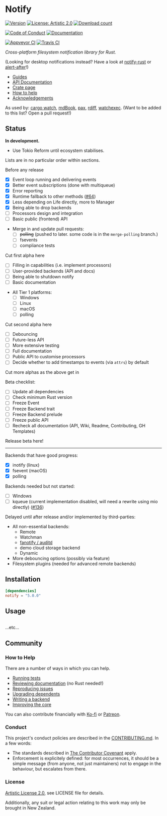 # Notify

[![Version](https://flat.badgen.net/crates/v/notify)][crate]
[![License: Artistic 2.0](https://flat.badgen.net/badge/license/Artistic%202.0/purple)][artistic]
[![Download count](https://flat.badgen.net/crates/d/notify)][crate]

[![Code of Conduct](https://flat.badgen.net/badge/contributor/covenant/5e0d73)](#conduct)
[![Documentation](https://flat.badgen.net/badge/documentation/docs.rs/df3600)][docs]

[![Appveyor CI](https://flat.badgen.net/appveyor/ci/passcod/rsnotify/next)][build-windows]
[![Travis CI](https://flat.badgen.net/travis/passcod/notify/next)][build-unix]

_Cross-platform filesystem notification library for Rust._

(Looking for desktop notifications instead? Have a look at [notify-rust] or
[alert-after]!)

- [Guides](https://github.com/passcod/notify/wiki/Guides)
- [API Documentation][docs]
- [Crate page][crate]
- [How to help](#how-to-help)
- [Acknowledgements](./ACKNOWLEDGEMENTS.md)

As used by: [cargo watch], [mdBook], [pax], [rdiff], [watchexec].
(Want to be added to this list? Open a pull request!)

[alert-after]: https://github.com/frewsxcv/alert-after
[build-unix]: https://travis-ci.org/passcod/notify
[build-windows]: https://ci.appveyor.com/project/passcod/rsnotify
[cargo watch]: https://github.com/passcod/cargo-watch
[artistic]: ./LICENSE
[crate]: https://crates.io/crates/notify
[docs]: https://docs.rs/notify
[mdBook]: https://github.com/rust-lang-nursery/mdBook
[notify-rust]: https://github.com/hoodie/notify-rust
[pax]: https://pax.js.org/
[rdiff]: https://github.com/dyule/rdiff
[watchexec]: https://github.com/mattgreen/watchexec


## Status

**In development.**

- Use Tokio Reform until ecosystem stabilises.

Lists are in no particular order within sections.

Before any release

- [x] Event loop running and delivering events
- [x] Better event subscriptions (done with multiqueue)
- [x] Error reporting
- [x] Runtime fallback to other methods ([#64](https://github.com/passcod/notify/issues/64))
- [x] Less depending on Life directly, more to Manager
- [x] Being able to drop backends
- [ ] Processors design and integration
- [ ] Basic public (frontend) API
- Merge in and update pull requests:
  - [ ] ~~polling~~ (pushed to later. some code is in the `merge-polling` branch.)
  - [ ] fsevents
  - [ ] compliance tests

Cut first alpha here

- [ ] Filling in capabilities (i.e. implement processors)
- [ ] User-provided backends (API and docs)
- [ ] Being able to shutdown notify
- [ ] Basic documentation
- All Tier 1 platforms:
  - [ ] Windows
  - [ ] Linux
  - [ ] macOS
  - [ ] polling

Cut second alpha here

- [ ] Debouncing
- [ ] Future-less API
- [ ] More extensive testing
- [ ] Full documentation
- [ ] Public API to customise processors
- [ ] Decide whether to add timestamps to events (via `attrs`) by default

Cut more alphas as the above get in

Beta checklist:

- [ ] Update all dependencies
- [ ] Check minimum Rust version
- [ ] Freeze Event
- [ ] Freeze Backend trait
- [ ] Freeze Backend prelude
- [ ] Freeze public API
- [ ] Recheck all documentation (API, Wiki, Readme, Contributing, GH Templates)

Release beta here!

--------------------------------------------------

Backends that have good progress:

- [x] inotify (linux)
- [x] fsevent (macOS)
- [x] polling

Backends needed but not started:

- [ ] Windows
- [ ] kqueue (current implementation disabled, will need a rewrite using mio directly) ([#136](https://github.com/passcod/notify/issues/136))

Delayed until after release and/or implemented by third-parties:

- All non-essential backends:
  - Remote
  - Watchman
  - [fanotify / auditd](https://github.com/passcod/notify/issues/161)
  - demo cloud storage backend
  - Dynamic
- More debouncing options (possibly via feature)
- Filesystem plugins (needed for advanced remote backends)

## Installation

```toml
[dependencies]
notify = "5.0.0"
```

## Usage

```rust
```

...etc...

## Community

### How to Help

There are a number of ways in which you can help.

- [Running tests](CONTRIBUTING.md#running-tests)
- [Reviewing documentation](CONTRIBUTING.md#reviewing-documentation) (no Rust needed!)
- [Reproducing issues](CONTRIBUTING.md#reproducing-issues)
- [Upgrading dependents](CONTRIBUTING.md#upgrading-dependents)
- [Writing a backend](CONTRIBUTING.md#writing-a-backend)
- [Improving the core](CONTRIBUTING.md#improving-the-core)

You can also contribute financially with [Ko-fi] or [Patreon].

[Ko-fi]: https://ko-fi.com/passcod
[Patreon]: https://www.patreon.com/passcod

### Conduct

This project's conduct policies are described in the
[CONTRIBUTING.md](CONTRIBUTING.md#conduct). In a few words:

- The standards described in [The Contributor Covenant] apply.
- Enforcement is explicitely defined: for most occurrences, it should be a
  simple message (from anyone, not just maintainers) not to engage in the
  behaviour, but escalates from there.

[The Contributor Covenant]: https://www.contributor-covenant.org/version/1/4/code-of-conduct

### License

[Artistic License 2.0](./LICENSE), see LICENSE file for details.

Additionally, any suit or legal action relating to this work may only be
brought in New Zealand.
